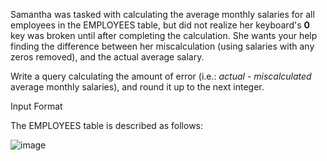 Samantha was tasked with calculating the average monthly salaries for all employees in the EMPLOYEES table, but did not realize her keyboard's **0** key was broken until after completing the calculation. She wants your help finding the difference between her miscalculation (using salaries with any zeros removed), and the actual average salary.

Write a query calculating the amount of error (i.e.: _actual_ - _miscalculated_ average monthly salaries), and round it up to the next integer.

Input Format

The EMPLOYEES table is described as follows:

![image](https://s3.amazonaws.com/hr-challenge-images/12893/1443817108-adc2235c81-1.png)
